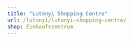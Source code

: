 ```yaml
---
title: "Lutonyi Shopping Centre"
url: /lutonyi/lutonyi-shopping-centre/
shop: Einkaufszentrum
---
```

